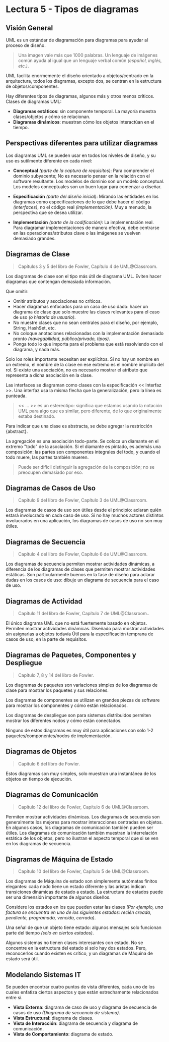 # Lectura 5 - Tipos de diagramas

## Visión General

UML es un estándar de diagramación para diagramas para ayudar al proceso de diseño.

> Una imagen vale más que 1000 palabras.
> Un lenguaje de imágenes común ayuda al igual que un lenguaje verbal común *(español, inglés, etc.)*.

UML facilita enormemente el diseño orientado a objetos/centrado en la arquitectura, todos los diagramas, excepto dos, se centran en la estructura de objetos/componentes.

Hay diferentes tipos de diagramas, algunos más y otros menos críticos. Clases de diagramas UML:
- **Diagramas estáticos**: sin componente temporal. La mayoría muestra clases/objetos y cómo se relacionan.
- **Diagramas dinámicos**: muestran cómo los objetos interactúan en el tiempo.

## Perspectivas diferentes para utilizar diagramas

Los diagramas UML se pueden usar en todos los niveles de diseño, y su uso es sutilmente diferente en cada nivel:

- **Conceptual** *(parte de la captura de requisitos)*: Para comprender el dominio subyacente; No es necesario pensar en la relación con el software resultante. Los modelos de dominio son un modelo conceptual. Los modelos conceptuales son un buen lugar para comenzar a diseñar.

- **Especificación** *(parte del diseño inicial)*: Mirando las entidades en los diagramas como especificaciones de lo que debe hacer el código *(interfaces)*, no el código real *(implementación)*. Muy a menudo, la perspectiva que se desea utilizar.

- **Implementación** *(parte de la codificación)*: La implementación real. Para diagramar implementaciones de manera efectiva, debe centrarse en las operaciones/atributos clave o las imágenes se vuelven demasiado grandes.

## Diagramas de Clase

> Capítulos 3 y 5 del libro de Fowler, Capítulo 4 de UML@Classroom.

Los diagramas de clase son el tipo más útil de diagrama UML. Eviten hacer diagramas que contengan demasiada información.

Que omitir:
- Omitir atributos y asociaciones no críticos.
- Hacer diagramas enfocados para un caso de uso dado: hacer un diagrama de clase que solo muestre las clases relevantes para el caso de uso *(o historia de usuario)*.
- No muestre clases que no sean centrales para el diseño, por ejemplo, String, HashSet, etc.
- No coloque anotaciones relacionadas con la implementación demasiado pronto *(navegabilidad, público/privado, tipos)*.
- Ponga todo lo que importa para el problema que está resolviendo con el diagrama, y ​​nada más.

Solo los roles importante necesitan ser explícitos. Si no hay un nombre en un extremo, el nombre de la clase en ese extremo es el nombre implícito del rol. Si existe una asociación, no es necesario mostrar el atributo que representa a dicha asociación en la clase.

Las interfaces se diagraman como clases con la especificación << Interfaz >>. Una interfaz usa la misma flecha que la generalización, pero la línea es punteada.
 
> << ... >> es un estereotipo: significa que estamos usando la notación UML para algo que es similar, pero diferente, de lo que originalmente estaba destinado.

Para indicar que una clase es abstracta, se debe agregar la restricción {abstract}.

La agregación es una asociación todo-parte. Se coloca un diamante en el extremo "todo" de la asociación. Si el diamante es pintado, es además una composición: las partes son componentes integrales del todo, y cuando el todo muere, las partes también mueren.

> Puede ser difícil distinguir la agregación de la composición; no se preocupen demasiado por eso.


## Diagramas de Casos de Uso

> Capítulo 9 del libro de Fowler, Capítulo 3 de UML@Classroom.

Los diagramas de casos de uso son útiles desde el principio: aclaran quién estará involucrado en cada caso de uso. Si no hay muchos actores distintos involucrados en una aplicación, los diagramas de casos de uso no son muy útiles.


## Diagramas de Secuencia

> Capítulo 4 del libro de Fowler, Capítulo 6 de UML@Classroom.

Los diagramas de secuencia permiten mostrar actividades dinámicas, a diferencia de los diagramas de clases que permiten mostrar actividades estáticas. Son particularmente buenos en la fase de diseño para aclarar dudas en los casos de uso: dibuje un diagrama de secuencia para el caso de uso.

## Diagramas de Actividad

> Capítulo 11 del libro de Fowler, Capítulo 7 de UML@Classroom..

El único diagrama UML que no está fuertemente basado en objetos. Permiten mostrar actividades dinámicas. Diseñado para mostrar actividades sin asignarlas a objetos todavía Útil para la especificación temprana de casos de uso, en la parte de requisitos.


## Diagramas de Paquetes, Componentes y Despliegue

> Capítulo 7, 8 y 14 del libro de Fowler.

Los diagramas de paquetes son variaciones simples de los diagramas de clase para mostrar los paquetes y sus relaciones.

Los diagramas de componentes se utilizan en grandes piezas de software para mostrar los componentes y cómo están relacionados.

Los diagramas de despliegue son para sistemas distribuidos permiten mostrar los diferentes nodos y cómo están conectados.

Ninguno de estos diagramas es muy útil para aplicaciones con solo 1-2 paquetes/componentes/nodos de implementación.

## Diagramas de Objetos

> Capítulo 6 del libro de Fowler.

Estos diagramas son muy simples, solo muestran una instantánea de los objetos en tiempo de ejecución.

## Diagramas de Comunicación

> Capítulo 12 del libro de Fowler, Capítulo 6 de UML@Classroom.

Permiten mostrar actividades dinámicas. Los diagramas de secuencia son generalmente los mejores para mostrar interacciones centradas en objetos. En algunos casos, los diagramas de comunicación también pueden ser útiles. Los diagramas de comunicación también muestran la interrelación estática de los objetos, pero no ilustran el aspecto temporal que si se ven en los diagramas de secuencia.

## Diagramas de Máquina de Estado

> Capítulo 10 del libro de Fowler, Capítulo 5 de UML@Classroom.

Los diagramas de Máquina de estado son simplemente autómatas finitos elegantes: cada nodo tiene un estado diferente y las aristas indican transiciones dinámicas de estado a estado. La estructura de estados puede ser una dimensión importante de algunos diseños.

Considere los estados en los que pueden estar las clases 
*(Por ejemplo, una factura se encuentra en uno de los siguientes estados: recién creada, pendiente, programada, vencida, cerrada)*.

Una señal de que un objeto tiene estado: algunos mensajes solo funcionan parte del tiempo *(solo en ciertos estados)*.

Algunos sistemas no tienen clases interesantes con estado. No se concentre en la estructura del estado si solo hay dos estados. Pero, reconocerlos cuando existen es crítico, y un diagramas de Máquina de estado será útil.

## Modelando Sistemas IT

Se pueden encontrar cuatro puntos de vista diferentes, cada uno de los cuales enfatiza ciertos aspectos y que están estrechamente relacionados entre sí.

- **Vista Externa**: diagrama de caso de uso y diagrama de secuencia de casos de uso *(Diagrama de secuencia de sistema)*.
- **Vista Estructural**: diagrama de clases.
- **Vista de Interacción**: diagrama de secuencia y diagrama de comunicación.
- **Vista de Comportamiento**: diagrama de estado.
